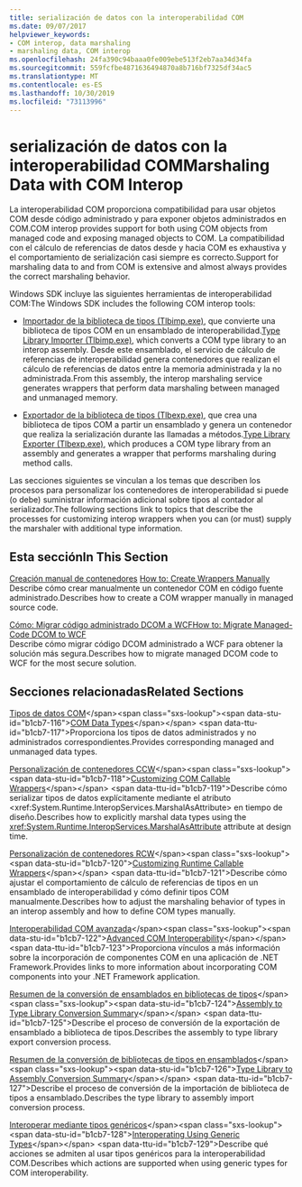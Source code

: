 ```yaml
---
title: serialización de datos con la interoperabilidad COM
ms.date: 09/07/2017
helpviewer_keywords:
- COM interop, data marshaling
- marshaling data, COM interop
ms.openlocfilehash: 24fa390c94baaa0fe009ebe513f2eb7aa34d34fa
ms.sourcegitcommit: 559fcfbe4871636494870a8b716bf7325df34ac5
ms.translationtype: MT
ms.contentlocale: es-ES
ms.lasthandoff: 10/30/2019
ms.locfileid: "73113996"
---
```

# <a name="marshaling-data-with-com-interop"></a><span data-ttu-id="b1cb7-102">serialización de datos con la interoperabilidad COM</span><span class="sxs-lookup"><span data-stu-id="b1cb7-102">Marshaling Data with COM Interop</span></span>
<span data-ttu-id="b1cb7-103">La interoperabilidad COM proporciona compatibilidad para usar objetos COM desde código administrado y para exponer objetos administrados en COM.</span><span class="sxs-lookup"><span data-stu-id="b1cb7-103">COM interop provides support for both using COM objects from managed code and exposing managed objects to COM.</span></span> <span data-ttu-id="b1cb7-104">La compatibilidad con el cálculo de referencias de datos desde y hacia COM es exhaustiva y el comportamiento de serialización casi siempre es correcto.</span><span class="sxs-lookup"><span data-stu-id="b1cb7-104">Support for marshaling data to and from COM is extensive and almost always provides the correct marshaling behavior.</span></span>  
  
 <span data-ttu-id="b1cb7-105">Windows SDK incluye las siguientes herramientas de interoperabilidad COM:</span><span class="sxs-lookup"><span data-stu-id="b1cb7-105">The Windows SDK includes the following COM interop tools:</span></span>  
  
- <span data-ttu-id="b1cb7-106">[Importador de la biblioteca de tipos (Tlbimp.exe)](../tools/tlbimp-exe-type-library-importer.md), que convierte una biblioteca de tipos COM en un ensamblado de interoperabilidad.</span><span class="sxs-lookup"><span data-stu-id="b1cb7-106">[Type Library Importer (Tlbimp.exe)](../tools/tlbimp-exe-type-library-importer.md), which converts a COM type library to an interop assembly.</span></span> <span data-ttu-id="b1cb7-107">Desde este ensamblado, el servicio de cálculo de referencias de interoperabilidad genera contenedores que realizan el cálculo de referencias de datos entre la memoria administrada y la no administrada.</span><span class="sxs-lookup"><span data-stu-id="b1cb7-107">From this assembly, the interop marshaling service generates wrappers that perform data marshaling between managed and unmanaged memory.</span></span>  
  
- <span data-ttu-id="b1cb7-108">[Exportador de la biblioteca de tipos (Tlbexp.exe)](../tools/tlbexp-exe-type-library-exporter.md), que crea una biblioteca de tipos COM a partir un ensamblado y genera un contenedor que realiza la serialización durante las llamadas a métodos.</span><span class="sxs-lookup"><span data-stu-id="b1cb7-108">[Type Library Exporter (Tlbexp.exe)](../tools/tlbexp-exe-type-library-exporter.md), which produces a COM type library from an assembly and generates a wrapper that performs marshaling during method calls.</span></span>  
  
 <span data-ttu-id="b1cb7-109">Las secciones siguientes se vinculan a los temas que describen los procesos para personalizar los contenedores de interoperabilidad si puede (o debe) suministrar información adicional sobre tipos al contador al serializador.</span><span class="sxs-lookup"><span data-stu-id="b1cb7-109">The following sections link to topics that describe the processes for customizing interop wrappers when you can (or must) supply the marshaler with additional type information.</span></span>  
  
## <a name="in-this-section"></a><span data-ttu-id="b1cb7-110">Esta sección</span><span class="sxs-lookup"><span data-stu-id="b1cb7-110">In This Section</span></span>  
<span data-ttu-id="b1cb7-111">[Creación manual de contenedores](how-to-create-wrappers-manually.md) </span><span class="sxs-lookup"><span data-stu-id="b1cb7-111">[How to: Create Wrappers Manually](how-to-create-wrappers-manually.md) </span></span>  
<span data-ttu-id="b1cb7-112">Describe cómo crear manualmente un contenedor COM en código fuente administrado.</span><span class="sxs-lookup"><span data-stu-id="b1cb7-112">Describes how to create a COM wrapper manually in managed source code.</span></span> 
 
 [<span data-ttu-id="b1cb7-113">Cómo: Migrar código administrado DCOM a WCF</span><span class="sxs-lookup"><span data-stu-id="b1cb7-113">How to: Migrate Managed-Code DCOM to WCF</span></span>](how-to-migrate-managed-code-dcom-to-wcf.md)  
 <span data-ttu-id="b1cb7-114">Describe cómo migrar código DCOM administrado a WCF para obtener la solución más segura.</span><span class="sxs-lookup"><span data-stu-id="b1cb7-114">Describes how to migrate managed DCOM code to WCF for the most secure solution.</span></span>  
  
## <a name="related-sections"></a><span data-ttu-id="b1cb7-115">Secciones relacionadas</span><span class="sxs-lookup"><span data-stu-id="b1cb7-115">Related Sections</span></span>  
 <span data-ttu-id="b1cb7-116">[Tipos de datos COM](https://docs.microsoft.com/previous-versions/dotnet/netframework-4.0/sak564ww(v=vs.100))</span><span class="sxs-lookup"><span data-stu-id="b1cb7-116">[COM Data Types](https://docs.microsoft.com/previous-versions/dotnet/netframework-4.0/sak564ww(v=vs.100))</span></span>  
 <span data-ttu-id="b1cb7-117">Proporciona los tipos de datos administrados y no administrados correspondientes.</span><span class="sxs-lookup"><span data-stu-id="b1cb7-117">Provides corresponding managed and unmanaged data types.</span></span>  
  
 <span data-ttu-id="b1cb7-118">[Personalización de contenedores CCW](https://docs.microsoft.com/previous-versions/dotnet/netframework-4.0/3bwc828w(v=vs.100))</span><span class="sxs-lookup"><span data-stu-id="b1cb7-118">[Customizing COM Callable Wrappers](https://docs.microsoft.com/previous-versions/dotnet/netframework-4.0/3bwc828w(v=vs.100))</span></span>  
 <span data-ttu-id="b1cb7-119">Describe cómo serializar tipos de datos explícitamente mediante el atributo <xref:System.Runtime.InteropServices.MarshalAsAttribute> en tiempo de diseño.</span><span class="sxs-lookup"><span data-stu-id="b1cb7-119">Describes how to explicitly marshal data types using the <xref:System.Runtime.InteropServices.MarshalAsAttribute> attribute at design time.</span></span>  
  
 <span data-ttu-id="b1cb7-120">[Personalización de contenedores RCW](https://docs.microsoft.com/previous-versions/dotnet/netframework-4.0/e753eftz(v=vs.100))</span><span class="sxs-lookup"><span data-stu-id="b1cb7-120">[Customizing Runtime Callable Wrappers](https://docs.microsoft.com/previous-versions/dotnet/netframework-4.0/e753eftz(v=vs.100))</span></span>  
 <span data-ttu-id="b1cb7-121">Describe cómo ajustar el comportamiento de cálculo de referencias de tipos en un ensamblado de interoperabilidad y cómo definir tipos COM manualmente.</span><span class="sxs-lookup"><span data-stu-id="b1cb7-121">Describes how to adjust the marshaling behavior of types in an interop assembly and how to define COM types manually.</span></span>  
  
 <span data-ttu-id="b1cb7-122">[Interoperabilidad COM avanzada](https://docs.microsoft.com/previous-versions/dotnet/netframework-4.0/bd9cdfyx(v=vs.100))</span><span class="sxs-lookup"><span data-stu-id="b1cb7-122">[Advanced COM Interoperability](https://docs.microsoft.com/previous-versions/dotnet/netframework-4.0/bd9cdfyx(v=vs.100))</span></span>  
 <span data-ttu-id="b1cb7-123">Proporciona vínculos a más información sobre la incorporación de componentes COM en una aplicación de .NET Framework.</span><span class="sxs-lookup"><span data-stu-id="b1cb7-123">Provides links to more information about incorporating COM components into your .NET Framework application.</span></span>  
  
 <span data-ttu-id="b1cb7-124">[Resumen de la conversión de ensamblados en bibliotecas de tipos](https://docs.microsoft.com/previous-versions/dotnet/netframework-4.0/xk1120c3(v=vs.100))</span><span class="sxs-lookup"><span data-stu-id="b1cb7-124">[Assembly to Type Library Conversion Summary](https://docs.microsoft.com/previous-versions/dotnet/netframework-4.0/xk1120c3(v=vs.100))</span></span>  
 <span data-ttu-id="b1cb7-125">Describe el proceso de conversión de la exportación de ensamblado a biblioteca de tipos.</span><span class="sxs-lookup"><span data-stu-id="b1cb7-125">Describes the assembly to type library export conversion process.</span></span>  
  
 <span data-ttu-id="b1cb7-126">[Resumen de la conversión de bibliotecas de tipos en ensamblados](https://docs.microsoft.com/previous-versions/dotnet/netframework-4.0/k83zzh38(v=vs.100))</span><span class="sxs-lookup"><span data-stu-id="b1cb7-126">[Type Library to Assembly Conversion Summary](https://docs.microsoft.com/previous-versions/dotnet/netframework-4.0/k83zzh38(v=vs.100))</span></span>  
 <span data-ttu-id="b1cb7-127">Describe el proceso de conversión de la importación de biblioteca de tipos a ensamblado.</span><span class="sxs-lookup"><span data-stu-id="b1cb7-127">Describes the type library to assembly import conversion process.</span></span>  
  
 <span data-ttu-id="b1cb7-128">[Interoperar mediante tipos genéricos](https://docs.microsoft.com/previous-versions/dotnet/netframework-4.0/ms229590(v=vs.100))</span><span class="sxs-lookup"><span data-stu-id="b1cb7-128">[Interoperating Using Generic Types](https://docs.microsoft.com/previous-versions/dotnet/netframework-4.0/ms229590(v=vs.100))</span></span>  
 <span data-ttu-id="b1cb7-129">Describe qué acciones se admiten al usar tipos genéricos para la interoperabilidad COM.</span><span class="sxs-lookup"><span data-stu-id="b1cb7-129">Describes which actions are supported when using generic types for COM interoperability.</span></span>
